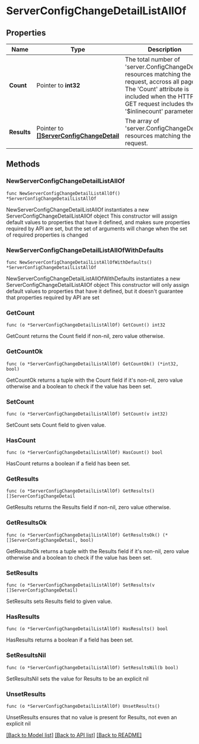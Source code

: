 # ServerConfigChangeDetailListAllOf

## Properties

Name | Type | Description | Notes
------------ | ------------- | ------------- | -------------
**Count** | Pointer to **int32** | The total number of &#39;server.ConfigChangeDetail&#39; resources matching the request, accross all pages. The &#39;Count&#39; attribute is included when the HTTP GET request includes the &#39;$inlinecount&#39; parameter. | [optional] 
**Results** | Pointer to [**[]ServerConfigChangeDetail**](ServerConfigChangeDetail.md) | The array of &#39;server.ConfigChangeDetail&#39; resources matching the request. | [optional] 

## Methods

### NewServerConfigChangeDetailListAllOf

`func NewServerConfigChangeDetailListAllOf() *ServerConfigChangeDetailListAllOf`

NewServerConfigChangeDetailListAllOf instantiates a new ServerConfigChangeDetailListAllOf object
This constructor will assign default values to properties that have it defined,
and makes sure properties required by API are set, but the set of arguments
will change when the set of required properties is changed

### NewServerConfigChangeDetailListAllOfWithDefaults

`func NewServerConfigChangeDetailListAllOfWithDefaults() *ServerConfigChangeDetailListAllOf`

NewServerConfigChangeDetailListAllOfWithDefaults instantiates a new ServerConfigChangeDetailListAllOf object
This constructor will only assign default values to properties that have it defined,
but it doesn't guarantee that properties required by API are set

### GetCount

`func (o *ServerConfigChangeDetailListAllOf) GetCount() int32`

GetCount returns the Count field if non-nil, zero value otherwise.

### GetCountOk

`func (o *ServerConfigChangeDetailListAllOf) GetCountOk() (*int32, bool)`

GetCountOk returns a tuple with the Count field if it's non-nil, zero value otherwise
and a boolean to check if the value has been set.

### SetCount

`func (o *ServerConfigChangeDetailListAllOf) SetCount(v int32)`

SetCount sets Count field to given value.

### HasCount

`func (o *ServerConfigChangeDetailListAllOf) HasCount() bool`

HasCount returns a boolean if a field has been set.

### GetResults

`func (o *ServerConfigChangeDetailListAllOf) GetResults() []ServerConfigChangeDetail`

GetResults returns the Results field if non-nil, zero value otherwise.

### GetResultsOk

`func (o *ServerConfigChangeDetailListAllOf) GetResultsOk() (*[]ServerConfigChangeDetail, bool)`

GetResultsOk returns a tuple with the Results field if it's non-nil, zero value otherwise
and a boolean to check if the value has been set.

### SetResults

`func (o *ServerConfigChangeDetailListAllOf) SetResults(v []ServerConfigChangeDetail)`

SetResults sets Results field to given value.

### HasResults

`func (o *ServerConfigChangeDetailListAllOf) HasResults() bool`

HasResults returns a boolean if a field has been set.

### SetResultsNil

`func (o *ServerConfigChangeDetailListAllOf) SetResultsNil(b bool)`

 SetResultsNil sets the value for Results to be an explicit nil

### UnsetResults
`func (o *ServerConfigChangeDetailListAllOf) UnsetResults()`

UnsetResults ensures that no value is present for Results, not even an explicit nil

[[Back to Model list]](../README.md#documentation-for-models) [[Back to API list]](../README.md#documentation-for-api-endpoints) [[Back to README]](../README.md)


